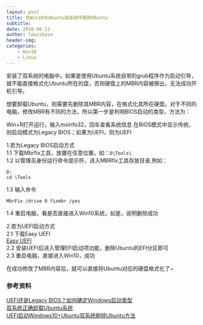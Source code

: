 ```yaml
---
layout: post
title: 在Win10与Ubuntu双系统中删除Ubuntu
subtitle:
date: 2018-06-11
author: lewisbase
header-img:
categories: 
    - Win10
    - Linux
---
```


安装了双系统的电脑中，如果是使用Ubuntu系统自带的grub程序作为启动引导，就不能直接格式化Ubuntu所在的盘，否则硬盘上的MBR内容被擦出，无法成功开机引导。

想要卸载Ubuntu，则需要先删除其MBR内容，在格式化其所在硬盘。对于不同的电脑，修改MBR有不同的方法，所以第一步是判明BIOS启动的类型，方法为：

Win+R打开运行，输入msinfo32，回车查看系统信息
在BIOS模式中显示传统，则启动模式为Legacy BIOS；如果为UEFI，则为UEFI

1.若为Legacy BIOS启动方式  
1.1 下载Mbrfix工具，放置在任意位置，如：`D\Tools\`  
1.2 以管理员身份运行命令提示符，进入MBRfix工具存放目录,例如：

	D:
	cd \Tools

1.3 输入命令

	MbrFix /drive 0 fixmbr /yes
	
1.4 重启电脑，看是否直接进入Win10系统，如是，说明删除成功  

2.若为UEFI启动方式  
2.1 下载Easy UEFI  
[Easy UEFI](https://www.easyuefi.com/index-cn.html)  
2.2 安装UEFI后进入管理EFI启动项功能，删除Ubuntu的EFI分区即可  
2.3 重启电脑，直接进入Win10，成功

在成功修改了MBR内容后，就可以直接将Ubuntu对应的硬盘格式化了~

### 参考资料

[UEFI还是Legacy BIOS？如何确定Windows启动类型](https://www.ithome.com/html/win10/146588.htm)  
[双系统正确卸载Ubuntu系统](https://blog.csdn.net/wae42675/article/details/78821910)  
[UEFI启动Windows10+Ubuntu双系统删除Ubuntu方法](https://blog.csdn.net/tjuyanming/article/details/64929901)
